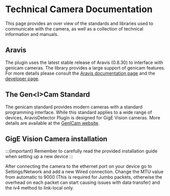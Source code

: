 # Technical Camera Documentation

This page provides an over view of the standards and libraries used to communicate with the camera, as well as a collection of technical information and manuals.

## Aravis

The plugin uses the latest stable release of Aravis (0.8.30) to interface with genicam cameras. The library provides a large support of genicam features. For more details please consult the [Aravis documentation page](https://aravisproject.github.io/aravis/aravis-stable/) and the [developer page](../../developer/index.md).

## The Gen\<I>Cam Standard

The genicam standard provides modern cameras with a standard programming interface. While this standard applies to a wide range of devices, AravisDetector Plugin is designed for GigE Vision cameras. More details are available at the [GenICam website](https://www.emva.org/standards-technology/genicam/).

## GigE Vision Camera installation

:::{important}
Remember to carefully read the provided installation guide when setting up a new device
:::

After connecting the camera to the ethernet port on your device go to Settings/Network and add a new Wired connection. Change the MTU value from automatic to 9000 (This is required for Jumbo packets, otherwise the overhead on each packet can start causing issues with data transfer) and the iv4 method to link-local only.

